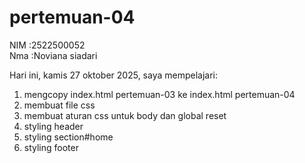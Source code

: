 # pertemuan-04
NIM :2522500052<br>
Nma :Noviana siadari<br>

Hari ini, kamis 27 oktober 2025, saya mempelajari:
<ol>
   <li>mengcopy index.html pertemuan-03 ke index.html pertemuan-04 </li>
   <li>membuat file css </li>
   <li>membuat aturan css untuk body dan global reset </li>
   <li>styling header </li>
   <li>styling section#home </li>
   <li>styling footer</li>

